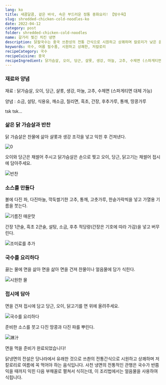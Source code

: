 ```yaml
---
lang: ko
title: 새콤달콤, 겉은 바삭, 속은 부드러운 정통 중화요리! 【탕수육】
slug: shredded-chicken-cold-noodles-ko
date: 2022-04-12
category: post
folder: shredded-chicken-cold-noodles
name: 갈가리 찢긴 치킨 냉면
description: 닭칼국수는 중국 쓰촨성의 전통 간식으로 시원하고 상쾌하며 칼로리가 낮은 음식입니다.
keywords: 국수, 여름 필수품, 시원하고 상쾌한, 저칼로리
recipeCategory: 국수
recipeCuisine: 중국
recipeIngredient: 닭가슴살, 오이, 당근, 샬롯, 생강, 마늘, 고추, 수제면 (스파게티면 대체 가능), 소금, 설탕, 식용유, 깨소금, 칠리면, 흑초, 간장, 후추가루, 통깨, 땅콩가루
---
```


<!-- start slipsum code -->

### 재료와 양념

재료 : 닭가슴살, 오이, 당근, 샬롯, 생강, 마늘, 고추, 수제면 (스파게티면 대체 가능)

양념 : 소금, 설탕, 식용유, 깨소금, 칠리면, 흑초, 간장, 후추가루, 통깨, 땅콩가루

tsk tsk...

### 삶은 닭 가슴살과 반찬
닭 가슴살은 찬물에 삶아 샬롯과 생강 조각을 넣고 익힌 후 건져낸다.

![0](/img/post/shredded-chicken-cold-noodles/1.png)

오이와 당근은 채썰어 주시고 닭가슴살은 손으로 찢고 오이, 당근, 닭고기는 채썰어 접시에 담아주세요.

![반찬](/img/post/shredded-chicken-cold-noodles/2.png)


### 소스를 만들다
볼에 다진 파, 다진마늘, 깍둑썰기한 고추, 통깨, 고춧가루, 한숟가락씩을 넣고 가열용 기름을 붓는다.

![기름진 매운맛](/img/post/shredded-chicken-cold-noodles/3.png)

간장 1큰술, 흑초 2큰술, 설탕, 소금, 후추 적당량(간장은 기호에 따라 가감)을 넣고 버무린다.

![조미료를 추가](/img/post/shredded-chicken-cold-noodles/4.png)

### 국수를 요리하다
끓는 물에 면을 삶아 면을 삶아 면을 건져 찬물이나 얼음물에 담가 식힌다.

![시원한 물](/img/post/shredded-chicken-cold-noodles/5.png)
### 접시에 담아
면을 건져 접시에 담고 당근, 오이, 닭고기를 면 위에 올려주세요.

![국수를 요리하다](/img/post/shredded-chicken-cold-noodles/6.png)

준비한 소스를 붓고 다진 땅콩과 다진 파를 뿌린다.

![淋汁](/img/post/shredded-chicken-cold-noodles/7.png)

면을 먹을 준비가 완료되었습니다!

닭냉면의 전설은 당나라에서 유래한 것으로 쓰촨의 전통간식으로 시원하고 상쾌하며 저칼로리로 여름에 꼭 먹어야 하는 음식입니다. 사천 냉면의 전통적인 관행은 국수가 반쯤 익을 때까지 익힌 다음 부채꼴로 펼쳐서 식히는데, 이 조리법에서는 얼음물을 사용하여 식힙니다.


